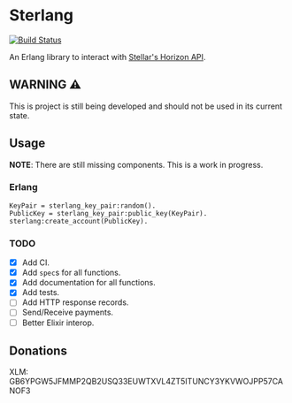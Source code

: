 # Sterlang

[![Build Status](https://travis-ci.org/Viddi/erlang-stellar-sdk.svg?branch=master)](https://travis-ci.org/Viddi/erlang-stellar-sdk)

An Erlang library to interact with [Stellar's Horizon API](https://github.com/stellar/go/tree/master/services/horizon).

## WARNING :warning:

This is project is still being developed and should not be used in its current state.

## Usage

**NOTE**: There are still missing components. This is a work in progress.

### Erlang

```
KeyPair = sterlang_key_pair:random().
PublicKey = sterlang_key_pair:public_key(KeyPair).
sterlang:create_account(PublicKey).
```

### TODO

- [X] Add CI.
- [X] Add `spec`s for all functions.
- [X] Add documentation for all functions.
- [X] Add tests.
- [ ] Add HTTP response records.
- [ ] Send/Receive payments.
- [ ] Better Elixir interop.

## Donations

XLM: GB6YPGW5JFMMP2QB2USQ33EUWTXVL4ZT5ITUNCY3YKVWOJPP57CANOF3
